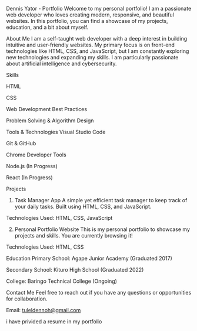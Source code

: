 Dennis Yator - Portfolio
Welcome to my personal portfolio! I am a passionate web developer who loves creating modern, responsive, and beautiful websites. In this portfolio, you can find a showcase of my projects, education, and a bit about myself.

About Me
I am a self-taught web developer with a deep interest in building intuitive and user-friendly websites. My primary focus is on front-end technologies like HTML, CSS, and JavaScript, but I am constantly exploring new technologies and expanding my skills. I am particularly passionate about artificial intelligence and cybersecurity.

Skills

HTML

CSS

Web Development Best Practices

Problem Solving & Algorithm Design

Tools & Technologies
Visual Studio Code

Git & GitHub

Chrome Developer Tools

Node.js (In Progress)

React (In Progress)

Projects
1. Task Manager App
A simple yet efficient task manager to keep track of your daily tasks. Built using HTML, CSS, and JavaScript.

Technologies Used: HTML, CSS, JavaScript

2. Personal Portfolio Website
This is my personal portfolio to showcase my projects and skills. You are currently browsing it!


Technologies Used: HTML, CSS

Education
Primary School: Agape Junior Academy (Graduated 2017)

Secondary School: Kituro High School (Graduated 2022)

College: Baringo Technical College (Ongoing)

Contact Me
Feel free to reach out if you have any questions or opportunities for collaboration.

Email: tuleldennoh@gmail.com

i have privided a resume in my portfolio

